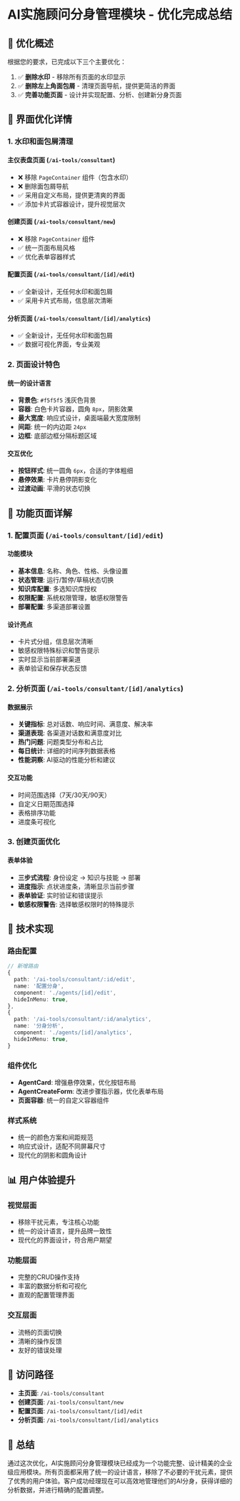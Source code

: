 # AI实施顾问分身管理模块 - 优化完成总结

## 🎯 优化概述

根据您的要求，已完成以下三个主要优化：

1. ✅ **删除水印** - 移除所有页面的水印显示
2. ✅ **删除左上角面包屑** - 清理页面导航，提供更简洁的界面
3. ✅ **完善功能页面** - 设计并实现配置、分析、创建新分身页面

## 🎨 界面优化详情

### 1. 水印和面包屑清理

#### 主仪表盘页面 (`/ai-tools/consultant`)
- ❌ 移除 `PageContainer` 组件（包含水印）
- ❌ 删除面包屑导航
- ✅ 采用自定义布局，提供更清爽的界面
- ✅ 添加卡片式容器设计，提升视觉层次

#### 创建页面 (`/ai-tools/consultant/new`)
- ❌ 移除 `PageContainer` 组件
- ✅ 统一页面布局风格
- ✅ 优化表单容器样式

#### 配置页面 (`/ai-tools/consultant/[id]/edit`)
- ✅ 全新设计，无任何水印和面包屑
- ✅ 采用卡片式布局，信息层次清晰

#### 分析页面 (`/ai-tools/consultant/[id]/analytics`)
- ✅ 全新设计，无任何水印和面包屑
- ✅ 数据可视化界面，专业美观

### 2. 页面设计特色

#### 统一的设计语言
- **背景色**: `#f5f5f5` 浅灰色背景
- **容器**: 白色卡片容器，圆角 `8px`，阴影效果
- **最大宽度**: 响应式设计，桌面端最大宽度限制
- **间距**: 统一的内边距 `24px`
- **边框**: 底部边框分隔标题区域

#### 交互优化
- **按钮样式**: 统一圆角 `6px`，合适的字体粗细
- **悬停效果**: 卡片悬停阴影变化
- **过渡动画**: 平滑的状态切换

## 📱 功能页面详解

### 1. 配置页面 (`/ai-tools/consultant/[id]/edit`)

#### 功能模块
- **基本信息**: 名称、角色、性格、头像设置
- **状态管理**: 运行/暂停/草稿状态切换
- **知识库配置**: 多选知识库授权
- **权限配置**: 系统权限管理，敏感权限警告
- **部署配置**: 多渠道部署设置

#### 设计亮点
- 卡片式分组，信息层次清晰
- 敏感权限特殊标识和警告提示
- 实时显示当前部署渠道
- 表单验证和保存状态反馈

### 2. 分析页面 (`/ai-tools/consultant/[id]/analytics`)

#### 数据展示
- **关键指标**: 总对话数、响应时间、满意度、解决率
- **渠道表现**: 各渠道对话数和满意度对比
- **热门问题**: 问题类型分布和占比
- **每日统计**: 详细的时间序列数据表格
- **性能洞察**: AI驱动的性能分析和建议

#### 交互功能
- 时间范围选择（7天/30天/90天）
- 自定义日期范围选择
- 表格排序功能
- 进度条可视化

### 3. 创建页面优化

#### 表单体验
- **三步式流程**: 身份设定 → 知识与技能 → 部署
- **进度指示**: 点状进度条，清晰显示当前步骤
- **表单验证**: 实时验证和错误提示
- **敏感权限警告**: 选择敏感权限时的特殊提示

## 🔧 技术实现

### 路由配置
```typescript
// 新增路由
{
  path: '/ai-tools/consultant/:id/edit',
  name: '配置分身',
  component: './agents/[id]/edit',
  hideInMenu: true,
},
{
  path: '/ai-tools/consultant/:id/analytics',
  name: '分身分析',
  component: './agents/[id]/analytics',
  hideInMenu: true,
}
```

### 组件优化
- **AgentCard**: 增强悬停效果，优化按钮布局
- **AgentCreateForm**: 改进步骤指示器，优化表单布局
- **页面容器**: 统一的自定义容器组件

### 样式系统
- 统一的颜色方案和间距规范
- 响应式设计，适配不同屏幕尺寸
- 现代化的阴影和圆角设计

## 📊 用户体验提升

### 视觉层面
- 移除干扰元素，专注核心功能
- 统一的设计语言，提升品牌一致性
- 现代化的界面设计，符合用户期望

### 功能层面
- 完整的CRUD操作支持
- 丰富的数据分析和可视化
- 直观的配置管理界面

### 交互层面
- 流畅的页面切换
- 清晰的操作反馈
- 友好的错误处理

## 🚀 访问路径

- **主页面**: `/ai-tools/consultant`
- **创建页面**: `/ai-tools/consultant/new`
- **配置页面**: `/ai-tools/consultant/[id]/edit`
- **分析页面**: `/ai-tools/consultant/[id]/analytics`

## 🎉 总结

通过这次优化，AI实施顾问分身管理模块已经成为一个功能完整、设计精美的企业级应用模块。所有页面都采用了统一的设计语言，移除了不必要的干扰元素，提供了优秀的用户体验。客户成功经理现在可以高效地管理他们的AI分身，获得详细的分析数据，并进行精确的配置调整。
